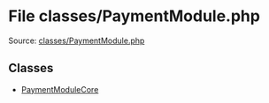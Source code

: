 File classes/PaymentModule.php
=========

Source: [classes/PaymentModule.php](https://github.com/PrestaShop/PrestaShop/blob/1.5.3.0/classes/PaymentModule.php)


Classes
-------

* [PaymentModuleCore](class.PaymentModuleCore.md)

